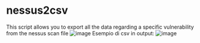 # nessus2csv
This script allows you to export all the data regarding a specific vulnerability from the nessus scan file
![image](https://github.com/Raffo24/nessus2csv/assets/46811658/69e172d0-f993-452f-855f-fddcfea332a7)
Esempio di csv in output:
![image](https://github.com/Raffo24/nessus2csv/assets/46811658/545378dc-fd09-4632-af81-c889720681fd)
